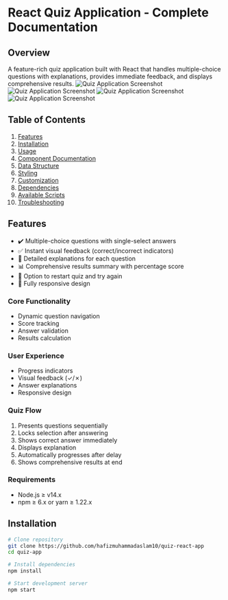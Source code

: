 # React Quiz Application - Complete Documentation

## Overview

A feature-rich quiz application built with React that handles multiple-choice questions with explanations, provides immediate feedback, and displays comprehensive results.
![Quiz Application Screenshot](https://i.postimg.cc/HL2Fy6HC/Whats-App-Image-2025-07-11-at-16-33-18-8821cc0e.jpg)
![Quiz Application Screenshot](https://i.postimg.cc/DZwHd1y4/Whats-App-Image-2025-07-11-at-16-33-41-686da6b5.jpg)
![Quiz Application Screenshot](https://i.postimg.cc/nzS5dMCR/Whats-App-Image-2025-07-11-at-16-34-14-a98dd9e5.jpg)
![Quiz Application Screenshot](https://i.postimg.cc/pdxgrgwZ/Whats-App-Image-2025-07-11-at-16-34-30-63551a90.jpg)

## Table of Contents

1. [Features](#features)
2. [Installation](#installation)
3. [Usage](#usage)
4. [Component Documentation](#component-documentation)
5. [Data Structure](#data-structure)
6. [Styling](#styling)
7. [Customization](#customization)
8. [Dependencies](#dependencies)
9. [Available Scripts](#available-scripts)
10. [Troubleshooting](#troubleshooting)

## Features

- ✔️ Multiple-choice questions with single-select answers
- ✅ Instant visual feedback (correct/incorrect indicators)
- 📝 Detailed explanations for each question
- 📊 Comprehensive results summary with percentage score
- 🔄 Option to restart quiz and try again
- 📱 Fully responsive design

### Core Functionality

- Dynamic question navigation
- Score tracking
- Answer validation
- Results calculation

### User Experience

- Progress indicators
- Visual feedback (✓/✗)
- Answer explanations
- Responsive design

### Quiz Flow

1. Presents questions sequentially
2. Locks selection after answering
3. Shows correct answer immediately
4. Displays explanation
5. Automatically progresses after delay
6. Shows comprehensive results at end

### Requirements

- Node.js ≥ v14.x
- npm ≥ 6.x or yarn ≥ 1.22.x

## Installation

```bash
# Clone repository
git clone https://github.com/hafizmuhammadaslam10/quiz-react-app
cd quiz-app

# Install dependencies
npm install

# Start development server
npm start
```
